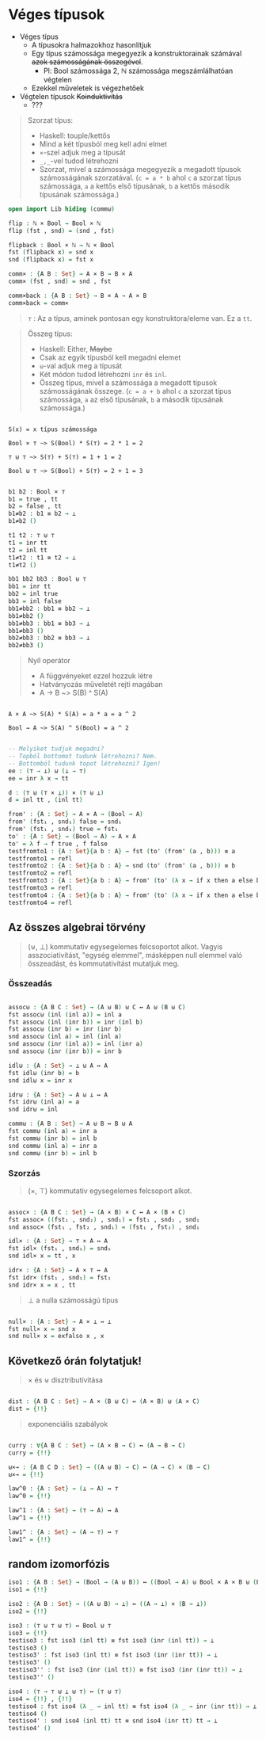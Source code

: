 # Véges típusok

- Véges típus
   - A típusokra halmazokhoz hasonlítjuk
   - Egy típus számossága megegyezik a konstruktorainak számával ~~azok számosságának összegével~~.
      - Pl: Bool számossága 2, ℕ számossága megszámlálhatóan végtelen
   - Ezekkel műveletek is végezhetőek
- Végtelen típusok ~~Koinduktivítás~~
   - ???

> Szorzat típus:
> - Haskell: touple/kettős
> - Mind a két típusból meg kell adni elmet
> - `×`-szel adjuk meg a típusát
> - `_,_`-vel tudod létrehozni
> - Szorzat, mivel a számossága megegyezik a megadott típusok számosságának szorzatával. (`c = a * b` ahol `c` a szorzat típus számossága, `a` a kettős első típusának, `b` a kettős második típusának számossága.)

```agda
open import Lib hiding (comm⊎)

flip : ℕ × Bool → Bool × ℕ
flip (fst , snd) = (snd , fst)

flipback : Bool × ℕ → ℕ × Bool
fst (flipback x) = snd x
snd (flipback x) = fst x

comm× : {A B : Set} → A × B → B × A
comm× (fst , snd) = snd , fst

comm×back : {A B : Set} → B × A → A × B
comm×back = comm×

```

> `⊤` : Az a típus, aminek pontosan egy konstruktora/eleme van. Ez a `tt`.

> Összeg típus:
> - Haskell: Either, ~~Maybe~~
> - Csak az egyik típusból kell megadni elemet
> - `⊎`-val adjuk meg a típusát
> - Két módon tudod létrehozni `inr` és `inl`.
> - Összeg típus, mivel a számossága a megadott típusok számosságának összege. (`c = a + b` ahol `c` a szorzat típus számossága, `a` az első típusának, `b` a második típusának számossága.)

```plaintext

S(x) = x típus számossága

Bool × ⊤ ~> S(Bool) * S(⊤) = 2 * 1 = 2

⊤ ⊎ ⊤ ~> S(⊤) + S(⊤) = 1 + 1 = 2

Bool ⊎ ⊤ ~> S(Bool) + S(⊤) = 2 + 1 = 3

```

```agda

b1 b2 : Bool × ⊤
b1 = true , tt
b2 = false , tt
b1≠b2 : b1 ≡ b2 → ⊥
b1≠b2 ()

t1 t2 : ⊤ ⊎ ⊤
t1 = inr tt
t2 = inl tt
t1≠t2 : t1 ≡ t2 → ⊥
t1≠t2 ()

bb1 bb2 bb3 : Bool ⊎ ⊤
bb1 = inr tt
bb2 = inl true
bb3 = inl false
bb1≠bb2 : bb1 ≡ bb2 → ⊥
bb1≠bb2 ()
bb1≠bb3 : bb1 ≡ bb3 → ⊥
bb1≠bb3 ()
bb2≠bb3 : bb2 ≡ bb3 → ⊥
bb2≠bb3 ()

```

> Nyíl operátor
> - A függvényeket ezzel hozzuk létre
> - Hatványozás műveletét rejti magában
> - A → B ~> S(B) ^ S(A)

```plaintext

A × A ~> S(A) * S(A) = a * a = a ^ 2

Bool → A ~> S(A) ^ S(Bool) = a ^ 2

```

```agda

-- Melyiket tudjuk megadni?
-- Topból bottomot tudunk létrehozni? Nem.
-- Bottomból tudunk topot létrehozni? Igen!
ee : (⊤ → ⊥) ⊎ (⊥ → ⊤)
ee = inr λ x → tt

d : (⊤ ⊎ (⊤ × ⊥)) × (⊤ ⊎ ⊥)
d = inl tt , (inl tt)

from' : {A : Set} → A × A → (Bool → A)
from' (fst₁ , snd₁) false = snd₁
from' (fst₁ , snd₁) true = fst₁
to' : {A : Set} → (Bool → A) → A × A
to' = λ f → f true , f false
testfromto1 : {A : Set}{a b : A} → fst (to' (from' (a , b))) ≡ a
testfromto1 = refl
testfromto2 : {A : Set}{a b : A} → snd (to' (from' (a , b))) ≡ b
testfromto2 = refl
testfromto3 : {A : Set}{a b : A} → from' (to' (λ x → if x then a else b)) true ≡ a
testfromto3 = refl
testfromto4 : {A : Set}{a b : A} → from' (to' (λ x → if x then a else b)) false ≡ b
testfromto4 = refl

```

## Az összes algebrai törvény

> (⊎, ⊥) kommutativ egysegelemes felcsoportot alkot.
> Vagyis asszociativítást, "egység elemmel", másképpen null elemmel való összeadást, és kommutativítást mutatjuk meg.

### Összeadás

```agda

assoc⊎ : {A B C : Set} → (A ⊎ B) ⊎ C ↔ A ⊎ (B ⊎ C)
fst assoc⊎ (inl (inl a)) = inl a
fst assoc⊎ (inl (inr b)) = inr (inl b)
fst assoc⊎ (inr b) = inr (inr b)
snd assoc⊎ (inl a) = inl (inl a)
snd assoc⊎ (inr (inl a)) = inl (inr a)
snd assoc⊎ (inr (inr b)) = inr b

idl⊎ : {A : Set} → ⊥ ⊎ A ↔ A
fst idl⊎ (inr b) = b
snd idl⊎ x = inr x

idr⊎ : {A : Set} → A ⊎ ⊥ ↔ A
fst idr⊎ (inl a) = a
snd idr⊎ = inl

comm⊎ : {A B : Set} → A ⊎ B ↔ B ⊎ A
fst comm⊎ (inl a) = inr a
fst comm⊎ (inr b) = inl b
snd comm⊎ (inl a) = inr a
snd comm⊎ (inr b) = inl b

```

### Szorzás

> (×, ⊤) kommutativ egysegelemes felcsoport alkot.

```agda

assoc× : {A B C : Set} → (A × B) × C ↔ A × (B × C)
fst assoc× ((fst₁ , snd₂) , snd₁) = fst₁ , snd₂ , snd₁
snd assoc× (fst₁ , fst₂ , snd₁) = (fst₁ , fst₂) , snd₁

idl× : {A : Set} → ⊤ × A ↔ A
fst idl× (fst₁ , snd₁) = snd₁
snd idl× x = tt , x

idr× : {A : Set} → A × ⊤ ↔ A
fst idr× (fst₁ , snd₁) = fst₁
snd idr× x = x , tt

```

> ⊥ a nulla számosságú típus

```agda

null× : {A : Set} → A × ⊥ ↔ ⊥
fst null× x = snd x
snd null× x = exfalso x , x

```


## Következő órán folytatjuk!

> × és ⊎ disztributívitása

```agda

dist : {A B C : Set} → A × (B ⊎ C) ↔ (A × B) ⊎ (A × C)
dist = {!!}

```

> exponenciális szabályok

```agda

curry : ∀{A B C : Set} → (A × B → C) ↔ (A → B → C)
curry = {!!}

⊎×→ : {A B C D : Set} → ((A ⊎ B) → C) ↔ (A → C) × (B → C)
⊎×→ = {!!}

law^0 : {A : Set} → (⊥ → A) ↔ ⊤
law^0 = {!!}

law^1 : {A : Set} → (⊤ → A) ↔ A
law^1 = {!!}

law1^ : {A : Set} → (A → ⊤) ↔ ⊤
law1^ = {!!}

```

## random izomorfózis

```agda
iso1 : {A B : Set} → (Bool → (A ⊎ B)) ↔ ((Bool → A) ⊎ Bool × A × B ⊎ (Bool → B))
iso1 = {!!}

iso2 : {A B : Set} → ((A ⊎ B) → ⊥) ↔ ((A → ⊥) × (B → ⊥))
iso2 = {!!}

iso3 : (⊤ ⊎ ⊤ ⊎ ⊤) ↔ Bool ⊎ ⊤
iso3 = {!!}
testiso3 : fst iso3 (inl tt) ≡ fst iso3 (inr (inl tt)) → ⊥
testiso3 ()
testiso3' : fst iso3 (inl tt) ≡ fst iso3 (inr (inr tt)) → ⊥
testiso3' ()
testiso3'' : fst iso3 (inr (inl tt)) ≡ fst iso3 (inr (inr tt)) → ⊥
testiso3'' ()

iso4 : (⊤ → ⊤ ⊎ ⊥ ⊎ ⊤) ↔ (⊤ ⊎ ⊤)
iso4 = {!!} , {!!}
testiso4 : fst iso4 (λ _ → inl tt) ≡ fst iso4 (λ _ → inr (inr tt)) → ⊥
testiso4 ()
testiso4' : snd iso4 (inl tt) tt ≡ snd iso4 (inr tt) tt → ⊥
testiso4' ()

```
